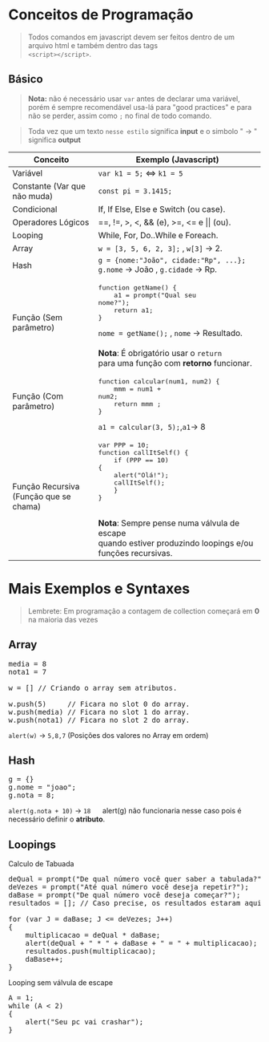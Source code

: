 # Conceitos de Programação

> Todos comandos em javascript devem ser feitos dentro de um arquivo html e também dentro das tags <br> `<script></script>`.

<!-- Add algoritmo dps -->

## Básico

> **Nota:** não é necessário usar `var` antes de declarar uma variável, porém é sempre recomendável usa-lá para "good practices" e para não se perder, assim como `;` no final de todo comando.

> Toda vez que um texto `nesse estilo` significa **input** e o simbolo " -> " significa **output**

Conceito | Exemplo (Javascript)
-------- | -----------
Variável | `var k1 = 5;` <=> `k1 = 5`
Constante (Var que <br>não muda) | `const pi = 3.1415;`
Condicional | If, If Else, Else e Switch (ou case).
Operadores Lógicos | ==, !=, >, <, && (e), >=, <= e &#124;&#124; (ou).
Looping | While, For, Do..While e Foreach.
Array | `w = [3, 5, 6, 2, 3];` , `w[3]` -> 2.
Hash | `g = {nome:"João", cidade:"Rp", ...};`<br>`g.nome` -> João  ,  `g.cidade` -> Rp.
Função (Sem <br>parâmetro) | <pre>function getName() {<br>&nbsp;&nbsp;&nbsp;&nbsp;a1 = prompt("Qual seu nome?");<br>&nbsp;&nbsp;&nbsp;&nbsp;return a1;<br>}</pre>`nome = getName();` , `nome` -> Resultado. <br><br> **Nota**: É obrigatório usar o `return` <br> para uma função com **retorno** funcionar.
Função (Com <br>parâmetro) | <pre>function calcular(num1, num2) {<br>&nbsp;&nbsp;&nbsp;&nbsp;mmm = num1 + num2;<br>&nbsp;&nbsp;&nbsp;&nbsp;return mmm ;<br>}</pre> `a1 = calcular(3, 5);`,`a1`-> 8 
Função Recursiva<br>(Função que se chama) | <pre>var PPP = 10;<br>function callItSelf() {<br>&nbsp;&nbsp;&nbsp;&nbsp;if (PPP == 10) {<br>&nbsp;&nbsp;&nbsp;&nbsp;alert("Olá!");<br>&nbsp;&nbsp;&nbsp;&nbsp;callItSelf();<br>&nbsp;&nbsp;&nbsp;&nbsp;}<br>}</pre><br> **Nota**: Sempre pense numa válvula de escape<br> quando estiver produzindo loopings e/ou <br>funções recursivas. 

# Mais Exemplos e Syntaxes

> Lembrete: Em programação a contagem de collection começará em **0** na maioria das vezes

## Array
<pre>
media = 8
nota1 = 7

w = [] // Criando o array sem atributos.

w.push(5)     // Ficara no slot 0 do array.
w.push(media) // Ficara no slot 1 do array.
w.push(nota1) // Ficara no slot 2 do array.
</pre>
`alert(w)` -> `5,8,7` (Posições dos valores no Array em ordem)

## Hash
<pre>
g = {}
g.nome = "joao";
g.nota = 8;
</pre>
`alert(g.nota + 10)` -> `18`   &nbsp;&nbsp;&nbsp;&nbsp;  alert(g) não funcionaria nesse caso pois é necessário definir o **atributo**.

## Loopings

Calculo de Tabuada
<pre>
deQual = prompt("De qual número você quer saber a tabulada?");
deVezes = prompt("Até qual número você deseja repetir?");
daBase = prompt("De qual número você deseja começar?");
resultados = []; // Caso precise, os resultados estaram aqui

for (var J = daBase; J <= deVezes; J++) 
{ 
    multiplicacao = deQual * daBase;
    alert(deQual + " * " + daBase + " = " + multiplicacao);
    resultados.push(multiplicacao);
    daBase++;
}
</pre>

Looping sem válvula de escape
<pre>
A = 1;
while (A < 2)
{
    alert("Seu pc vai crashar");
}
</pre>
